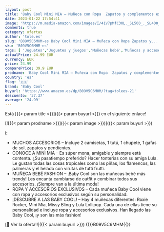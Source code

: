 ```yaml
---
layout: post
title: 'Baby Cool Mini MIA – Muñeca con Ropa  Zapatos y complementos exclusivos de Moda de Estilo Colorido y Tropical. Incluye 2 Camisetas  1 tutú  1 Chupete  1 Gafas de Sol y Pendientes'
date: 2023-01-22 17:54:41
image: 'https://m.media-amazon.com/images/I/41V7pMfC30L._SL500_._SL400_.jpg'
comments: true
category: ofertas
author: 'tole.es'
slug: 'B09V5C6MHM-es Baby Cool Mini MIA – Muñeca con Ropa Zapatos y...'
sku: 'B09V5C6MHM-es'
tags: [ 'Juguetes','Juguetes y juegos','Muñecas bebé','Muñecas y accesorios','baby cool','chupete','🇪🇸', ]
actualPrice: 24.99 EUR
currency: EUR
price: 24.99
comparePrice: 39.9 EUR
prodname: 'Baby Cool Mini MIA – Muñeca con Ropa  Zapatos y complementos exclusivos de Moda de Estilo Colorido y Tropical. Incluye 2 Camisetas  1 tutú  1 Chupete  1 Gafas de Sol y Pendientes'
country: 'es'
flag: '🇪🇸'
brand: 'Baby Cool'
buyurl: 'https://www.amazon.es/dp/B09V5C6MHM/?tag=tolees-21'
descuento: '37.37'
average: '24.99'
---
```


Está [{{< param title >}}]({{< param buyurl >}}) en el siguiente enlace!

[![{{< param prodname >}}]({{< param image >}})]({{< param buyurl >}})

ℹ️:

- MUCHOS ACCESORIOS – Incluye 2 camisetas, 1 tutú, 1 chupete, 1 gafas de sol, zapatos y pendientes.
- CONOCE A MINI MIA – Es súper mona, amigable y siempre está contenta. ¿Su pasatiempo preferido? Hacer tonterías con su amiga Lula. Le gustan todas las cosas tropicales como las piñas, los flamencos, las palmeras y el helado con virutas de tutti frutti.
- MUÑECA BEBÉ FASHION – ¡Baby Cool son las muñecas bebé más trendy! Les encanta cambiarse de outfit y combinar todos sus accesorios. ¡Siempre van a la última moda!
- ROPA Y ACCESORIOS EXCLUSIVOS – Cada muñeca Baby Cool viene con ropa y accesorios exclusivos según su personalidad.
- ¡DESCUBRE A LAS BABY COOL! – Hay 4 muñecas diferentes: Roxie Rocker, Mini Mia, Missy Bling y Lula Lollipop. Cada una de ellas tiene su personalidad e incluye ropa y accesorios exclusivos. Han llegado las Baby Cool, ¡y son las más fashion!

[🛒 Ver la oferta!!]({{< param buyurl >}})
{{<world>}}B09V5C6MHM{{</world>}}
